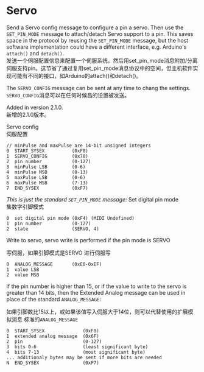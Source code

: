 Servo
===

Send a Servo config message to configure a pin a servo. Then use the `SET_PIN_MODE`
message to attach/detach Servo support to a pin. This saves space in the protocol
by reusing the `SET_PIN_MODE` message, but the host software implementation
could have a different interface, e.g. Arduino's `attach()` and `detach()`.   
发送一个伺服配置信息来配置一个伺服系统。然后用set_pin_mode消息附加/分离伺服支持pin。这节省了通过复用set_pin_mode消息协议中的空间，但主机软件实现可能有不同的接口，如Arduino的attach()和detach()。

The `SERVO_CONFIG` message can be sent at any time to chang the settings.   
`SERVO_CONFIG`消息可以在任何时候昌的设置被发送。

Added in version 2.1.0.   
新增的2.1.0版本。

Servo config   
伺服配置
```
// minPulse and maxPulse are 14-bit unsigned integers
0  START_SYSEX          (0xF0)
1  SERVO_CONFIG         (0x70)
2  pin number           (0-127)
3  minPulse LSB         (0-6)
4  minPulse MSB         (0-13)
5  maxPulse LSB         (0-6)
6  maxPulse MSB         (7-13)
7  END_SYSEX            (0xF7)
```

*This is just the standard `SET_PIN_MODE` message:*
Set digital pin mode   
集数字引脚模式
```
0  set digital pin mode (0xF4) (MIDI Undefined)
1  pin number           (0-127)
2  state                (SERVO, 4)
```

Write to servo, servo write is performed if the pin mode is SERVO    

写伺服，如果引脚模式是SERVO 进行伺服写
```
0  ANALOG_MESSAGE       (0xE0-0xEF)
1  value LSB
2  value MSB
```

If the pin number is higher than 15, or if the value to write to the servo is
greater than 14 bits, then the Extended Analog message can be used in place
of the standard `ANALOG_MESSAGE`:    

如果引脚数比15以上，或如果该值写入伺服大于14位，则可以代替使用的扩展模拟消息
标准的`ANALOG_MESSAGE`

```
0  START_SYSEX              (0xF0)
1  extended analog message  (0x6F)
2  pin                      (0-127)
3  bits 0-6                 (least significant byte)
4  bits 7-13                (most significant byte)
... additionaly bytes may be sent if more bits are needed
N  END_SYSEX                (0xF7)
```
